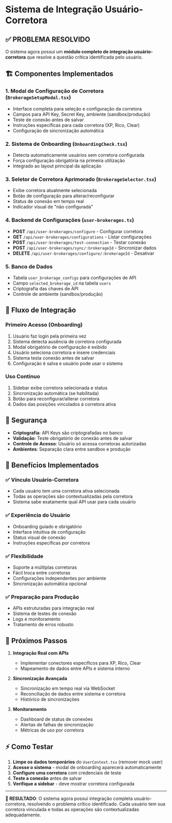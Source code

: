 # Sistema de Integração Usuário-Corretora

## ✅ PROBLEMA RESOLVIDO

O sistema agora possui um **módulo completo de integração usuário-corretora** que resolve a questão crítica identificada pelo usuário.

## 🏗️ Componentes Implementados

### 1. **Modal de Configuração de Corretora** (`BrokerageSetupModal.tsx`)
- Interface completa para seleção e configuração da corretora
- Campos para API Key, Secret Key, ambiente (sandbox/produção)
- Teste de conexão antes de salvar
- Instruções específicas para cada corretora (XP, Rico, Clear)
- Configuração de sincronização automática

### 2. **Sistema de Onboarding** (`OnboardingCheck.tsx`)
- Detecta automaticamente usuários sem corretora configurada
- Força configuração obrigatória na primeira utilização
- Integrado ao layout principal da aplicação

### 3. **Seletor de Corretora Aprimorado** (`BrokerageSelector.tsx`)
- Exibe corretora atualmente selecionada
- Botão de configuração para alterar/reconfigurar
- Status de conexão em tempo real
- Indicador visual de "não configurada"

### 4. **Backend de Configurações** (`user-brokerages.ts`)
- **POST** `/api/user-brokerages/configure` - Configurar corretora
- **GET** `/api/user-brokerages/configurations` - Listar configurações
- **POST** `/api/user-brokerages/test-connection` - Testar conexão
- **POST** `/api/user-brokerages/sync/:brokerageId` - Sincronizar dados
- **DELETE** `/api/user-brokerages/configure/:brokerageId` - Desativar

### 5. **Banco de Dados**
- Tabela `user_brokerage_configs` para configurações de API
- Campo `selected_brokerage_id` na tabela `users`
- Criptografia das chaves de API
- Controle de ambiente (sandbox/produção)

## 🔄 Fluxo de Integração

### **Primeiro Acesso (Onboarding)**
1. Usuário faz login pela primeira vez
2. Sistema detecta ausência de corretora configurada
3. Modal obrigatório de configuração é exibido
4. Usuário seleciona corretora e insere credenciais
5. Sistema testa conexão antes de salvar
6. Configuração é salva e usuário pode usar o sistema

### **Uso Contínuo**
1. Sidebar exibe corretora selecionada e status
2. Sincronização automática (se habilitada)
3. Botão para reconfigurar/alterar corretora
4. Dados das posições vinculados à corretora ativa

## 🔐 Segurança

- **Criptografia**: API Keys são criptografadas no banco
- **Validação**: Teste obrigatório de conexão antes de salvar
- **Controle de Acesso**: Usuário só acessa corretoras autorizadas
- **Ambientes**: Separação clara entre sandbox e produção

## 🎯 Benefícios Implementados

### ✅ **Vínculo Usuário-Corretora**
- Cada usuário tem uma corretora ativa selecionada
- Todas as operações são contextualizadas pela corretora
- Sistema sabe exatamente qual API usar para cada usuário

### ✅ **Experiência do Usuário**
- Onboarding guiado e obrigatório
- Interface intuitiva de configuração
- Status visual de conexão
- Instruções específicas por corretora

### ✅ **Flexibilidade**
- Suporte a múltiplas corretoras
- Fácil troca entre corretoras
- Configurações independentes por ambiente
- Sincronização automática opcional

### ✅ **Preparação para Produção**
- APIs estruturadas para integração real
- Sistema de testes de conexão
- Logs e monitoramento
- Tratamento de erros robusto

## 🚀 Próximos Passos

1. **Integração Real com APIs**
   - Implementar conectores específicos para XP, Rico, Clear
   - Mapeamento de dados entre APIs e sistema interno

2. **Sincronização Avançada**
   - Sincronização em tempo real via WebSocket
   - Reconciliação de dados entre sistema e corretora
   - Histórico de sincronizações

3. **Monitoramento**
   - Dashboard de status de conexões
   - Alertas de falhas de sincronização
   - Métricas de uso por corretora

## ⚡ Como Testar

1. **Limpe os dados temporários** do `UserContext.tsx` (remover mock user)
2. **Acesse o sistema** - modal de onboarding aparecerá automaticamente
3. **Configure uma corretora** com credenciais de teste
4. **Teste a conexão** antes de salvar
5. **Verifique a sidebar** - deve mostrar corretora configurada

---

**🎯 RESULTADO**: O sistema agora possui integração completa usuário-corretora, resolvendo o problema crítico identificado. Cada usuário tem sua corretora vinculada e todas as operações são contextualizadas adequadamente. 